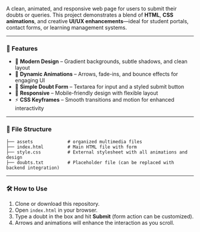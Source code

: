 A clean, animated, and responsive web page for users to submit their doubts or queries. This project demonstrates a blend of **HTML**, **CSS animations**, and creative **UI/UX enhancements**—ideal for student portals, contact forms, or learning management systems.

---

### 🚀 Features

* 🎨 **Modern Design** – Gradient backgrounds, subtle shadows, and clean layout
* 🔁 **Dynamic Animations** – Arrows, fade-ins, and bounce effects for engaging UI
* 💬 **Simple Doubt Form** – Textarea for input and a styled submit button
* 📱 **Responsive** – Mobile-friendly design with flexible layout
* ⚡ **CSS Keyframes** – Smooth transitions and motion for enhanced interactivity

---

### 📂 File Structure

```
├── assets             # organized multimedia files
├── index.html         # Main HTML file with form
├── style.css          # External stylesheet with all animations and design
├── doubts.txt         # Placeholder file (can be replaced with backend integration)
```

---

### 🛠️ How to Use

1. Clone or download this repository.
2. Open `index.html` in your browser.
3. Type a doubt in the box and hit **Submit** (form action can be customized).
4. Arrows and animations will enhance the interaction as you scroll.



